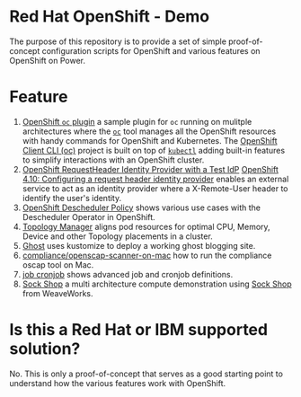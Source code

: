 # Red Hat OpenShift - Demo

The purpose of this repository is to provide a set of simple proof-of-concept configuration scripts for OpenShift and various features on OpenShift on Power.

# Feature
1. [OpenShift `oc` plugin](oc_plugin) a sample plugin for `oc` running on mulitple architectures where the [`oc`](https://access.redhat.com/downloads/content/290/ver=4.10/rhel---8/4.10.6/x86_64/product-software) tool manages all the OpenShift resources with handy commands for OpenShift and Kubernetes. The [OpenShift Client CLI (oc)](https://github.com/openshift/oc) project is built on top of [`kubectl`](https://kubernetes.io/docs/reference/kubectl/) adding built-in features to simplify interactions with an OpenShift cluster.
1. [OpenShift RequestHeader Identity Provider with a Test IdP](alternative_auth_request_header) [OpenShift 4.10: Configuring a request header identity provider](https://docs.openshift.com/container-platform/4.10/authentication/identity_providers/configuring-request-header-identity-provider.html) enables an external service to act as an identity provider where a X-Remote-User header to identify the user's identity.
1. [OpenShift Descheduler Policy](descheduler_policy) shows various use cases with the Descheduler Operator in OpenShift.
1. [Topology Manager](topology_manager) aligns pod resources for optimal CPU, Memory, Device and other Topology placements in a cluster.
1. [Ghost](ghost/) uses kustomize to deploy a working ghost blogging site.
1. [compliance/openscap-scanner-on-mac](compliance/openscap-scanner-on-mac) how to run the compliance oscap tool on Mac.
1. [job cronjob](job_cronjob) shows advanced job and cronjob definitions.
1. [Sock Shop](sock_shop) a multi architecture compute demonstration using [Sock Shop](https://github.com/microservices-demo) from WeaveWorks.

# Is this a Red Hat or IBM supported solution?

No. This is only a proof-of-concept that serves as a good starting point to understand how the various features work with OpenShift.

